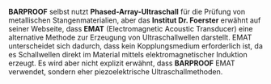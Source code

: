 **BARPROOF** selbst nutzt **Phased-Array-Ultraschall** für die Prüfung von metallischen Stangenmaterialien, aber das **Institut Dr. Foerster** erwähnt auf seiner Webseite, dass **EMAT** (Electromagnetic Acoustic Transducer) eine alternative Methode zur Erzeugung von Ultraschallwellen darstellt. EMAT unterscheidet sich dadurch, dass kein Kopplungsmedium erforderlich ist, da es Schallwellen direkt im Material mittels elektromagnetischer Induktion erzeugt. Es wird aber nicht explizit erwähnt, dass **BARPROOF** EMAT verwendet, sondern eher piezoelektrische Ultraschallmethoden.
